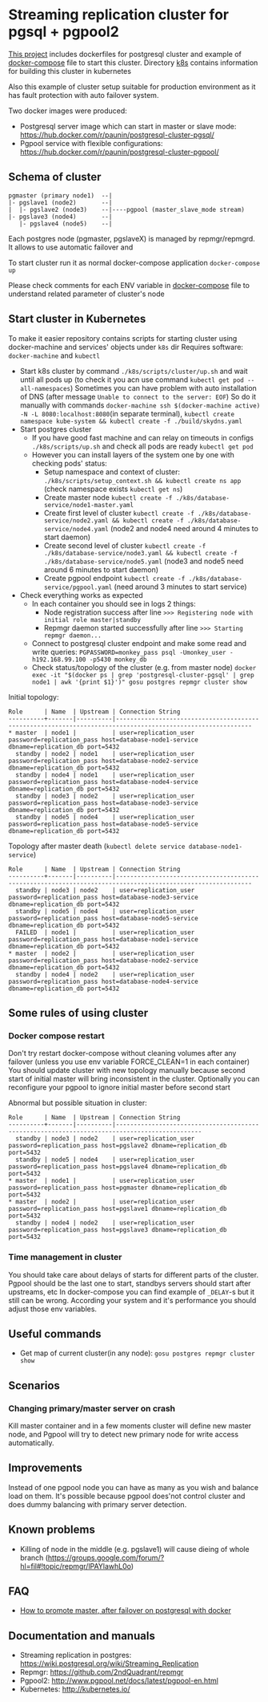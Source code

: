 # Streaming replication cluster for pgsql + pgpool2

[This project](https://github.com/paunin/postgres-docker-cluster) includes dockerfiles for postgresql cluster and example of [docker-compose](./docker-compose.yml) file to start this cluster.
Directory [k8s](./k8s) contains information for building this cluster in kubernetes

Also this example of cluster setup suitable for production environment as it has fault protection with auto failover system.

Two docker images were produced:
* Postgresql server image which can start in master or slave mode: https://hub.docker.com/r/paunin/postgresql-cluster-pgsql/
* Pgpool service with  flexible configurations: https://hub.docker.com/r/paunin/postgresql-cluster-pgpool/

## Schema of cluster

```
pgmaster (primary node1)  --|
|- pgslave1 (node2)       --|
|  |- pgslave2 (node3)    --|----pgpool (master_slave_mode stream)
|- pgslave3 (node4)       --|
   |- pgslave4 (node5)    --|
```

Each postgres node (pgmaster, pgslaveX) is managed by repmgr/repmgrd. It allows to use automatic failover and

To start cluster run it as normal docker-compose application `docker-compose up`

Please check comments for each ENV variable in [docker-compose](./docker-compose.yml) file to understand related parameter of cluster's node

## Start cluster in Kubernetes

To make it easier repository contains scripts for starting cluster using docker-machine and services' objects under `k8s` dir
Requires software: `docker-machine` and `kubectl`

* Start k8s cluster by command `./k8s/scripts/cluster/up.sh` and wait until all pods up (to check it you acn use command `kubectl get pod --all-namespaces`)
Sometimes you can have problem with auto installation of DNS (after message `Unable to connect to the server: EOF`)
So do it manually with commands `docker-machine ssh $(docker-machine active) -N -L 8080:localhost:8080`(in separate terminal), `kubectl create namespace kube-system && kubectl create -f ./build/skydns.yaml`
* Start postgres cluster
    * If you have good fast machine and can relay on timeouts in configs `./k8s/scripts/up.sh` and check all pods are ready `kubectl get pod`
    * However you can install layers of the system one by one with checking pods' status:
        * Setup namespace and context of cluster: `./k8s/scripts/setup_context.sh && kubectl create ns app` (check namespace exists `kubectl get ns`)
        * Create master node `kubectl create -f ./k8s/database-service/node1-master.yaml`
        * Create first level of cluster `kubectl create -f ./k8s/database-service/node2.yaml && kubectl create -f ./k8s/database-service/node4.yaml` (node2 and node4 need around 4 minutes to start daemon)
        * Create second level of cluster `kubectl create -f ./k8s/database-service/node3.yaml && kubectl create -f ./k8s/database-service/node5.yaml` (node3 and node5 need around 6 minutes to start daemon)
        * Create pgpool endpoint `kubectl create -f ./k8s/database-service/pgpool.yaml` (need around 3 minutes to start service)
* Check everything works as expected
    * In each container you should see in logs 2 things:
        * Node registration success after line  `>>> Registering node with initial role master|standby`
        * Repmgr daemon started successfully after line `>>> Starting repmgr daemon...`
    * Connect to postgresql cluster endpoint and make some read and write queries: `PGPASSWORD=monkey_pass psql -Umonkey_user -h192.168.99.100 -p5430 monkey_db`
    * Check status/topology of the cluster (e.g. from master node) `docker exec -it "$(docker ps | grep 'postgresql-cluster-pgsql' | grep node1 | awk '{print $1}')" gosu postgres repmgr cluster show`

Initial topology:
```
Role      | Name  | Upstream | Connection String
----------+-------|----------|------------------------------------------------------------------------------------------------------------
* master  | node1 |          | user=replication_user password=replication_pass host=database-node1-service dbname=replication_db port=5432
  standby | node2 | node1    | user=replication_user password=replication_pass host=database-node2-service dbname=replication_db port=5432
  standby | node4 | node1    | user=replication_user password=replication_pass host=database-node4-service dbname=replication_db port=5432
  standby | node3 | node2    | user=replication_user password=replication_pass host=database-node3-service dbname=replication_db port=5432
  standby | node5 | node4    | user=replication_user password=replication_pass host=database-node5-service dbname=replication_db port=5432
```

Topology after master death (`kubectl delete service database-node1-service`)
```
Role      | Name  | Upstream | Connection String
----------+-------|----------|------------------------------------------------------------------------------------------------------------
  standby | node3 | node2    | user=replication_user password=replication_pass host=database-node3-service dbname=replication_db port=5432
  standby | node5 | node4    | user=replication_user password=replication_pass host=database-node5-service dbname=replication_db port=5432
  FAILED  | node1 |          | user=replication_user password=replication_pass host=database-node1-service dbname=replication_db port=5432
* master  | node2 |          | user=replication_user password=replication_pass host=database-node2-service dbname=replication_db port=5432
  standby | node4 | node2    | user=replication_user password=replication_pass host=database-node4-service dbname=replication_db port=5432
```

## Some rules of using cluster

### Docker compose restart
Don't try restart docker-compose without cleaning volumes after any failover (unless you use env variable FORCE_CLEAN=1 in each container)
You should update cluster with new topology manually because second start of initial master will bring inconsistent in the cluster.
Optionally you can reconfigure your pgpool to ignore initial master before second start

Abnormal but possible situation in cluster:
```
Role      | Name  | Upstream | Connection String
----------+-------|----------|----------------------------------------------------------------------------------------------
  standby | node3 | node2    | user=replication_user password=replication_pass host=pgslave2 dbname=replication_db port=5432
  standby | node5 | node4    | user=replication_user password=replication_pass host=pgslave4 dbname=replication_db port=5432
* master  | node1 |          | user=replication_user password=replication_pass host=pgmaster dbname=replication_db port=5432
* master  | node2 |          | user=replication_user password=replication_pass host=pgslave1 dbname=replication_db port=5432
  standby | node4 | node2    | user=replication_user password=replication_pass host=pgslave3 dbname=replication_db port=5432
```

### Time management in cluster
You should take care about delays of starts for different parts of the cluster.
Pgpool should be the last one to start, standbys servers should start after upstreams, etc
In docker-compose you can find example of `_DELAY`-s but it still can be wrong.
According your system and it's performance you should adjust those env variables.

## Useful commands

* Get map of current cluster(in any node): `gosu postgres repmgr cluster show`

## Scenarios

### Changing primary/master server on crash

Kill master container and in a few moments cluster will define new master node,
and Pgpool will try to detect new primary node for write access automatically.

## Improvements

Instead of one pgpool node you can have as many as you wish and balance load on them.
It's possible because pgpool does'not control cluster and does dummy balancing with primary server detection.


## Known problems

* Killing of node in the middle (e.g. pgslave1) will cause dieing of whole branch (https://groups.google.com/forum/?hl=fil#!topic/repmgr/lPAYlawhL0o)

## FAQ

* [How to promote master, after failover on postgresql with docker](http://stackoverflow.com/questions/37710868/how-to-promote-master-after-failover-on-postgresql-with-docker)

## Documentation and manuals

* Streaming replication in postgres: https://wiki.postgresql.org/wiki/Streaming_Replication
* Repmgr: https://github.com/2ndQuadrant/repmgr
* Pgpool2: http://www.pgpool.net/docs/latest/pgpool-en.html
* Kubernetes: http://kubernetes.io/
